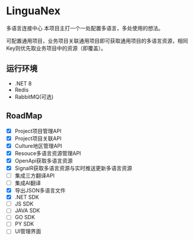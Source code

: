 # LinguaNex
多语言连接中心
本项目主打一个一处配置多语言，多处使用的想法。

可配置通用项目，业务项目关联通用项目即可获取通用项目的多语言资源，相同Key则优先取业务项目中的资源（即覆盖）。

## 运行环境
- .NET 8
- Redis
- RabbitMQ(可选)

## RoadMap
- [x] Project项目管理API
- [x] Project项目关联API
- [x] Culture地区管理API
- [x] Resouce多语言资源管理API
- [x] OpenApi获取多语言资源
- [x] SignalR获取多语言资源与实时推送更新多语言资源
- [ ] 集成三方翻译API
- [ ] 集成AI翻译
- [x] 导出JSON多语言文件
- [x] .NET SDK
- [ ] JS SDK
- [ ] JAVA SDK
- [ ] GO SDK
- [ ] PY SDK
- [ ] UI管理界面
